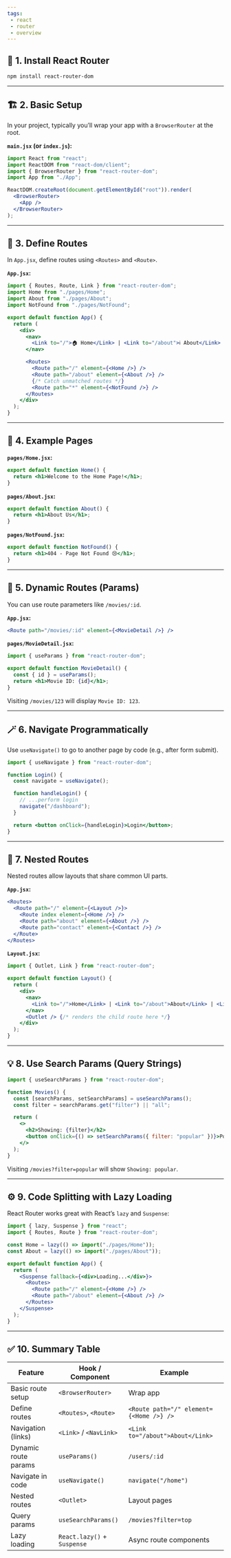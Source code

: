 ```yaml
---
tags: 
 - react
 - router
 - overview
---
```


## 🚀 1. Install React Router

```bash
npm install react-router-dom
```

---

## 🏗️ 2. Basic Setup

In your project, typically you’ll wrap your app with a `BrowserRouter` at the root.

**`main.jsx` (or `index.js`):**

```jsx
import React from "react";
import ReactDOM from "react-dom/client";
import { BrowserRouter } from "react-router-dom";
import App from "./App";

ReactDOM.createRoot(document.getElementById("root")).render(
  <BrowserRouter>
    <App />
  </BrowserRouter>
);
```

---

## 🧩 3. Define Routes

In `App.jsx`, define routes using `<Routes>` and `<Route>`.

**`App.jsx`:**

```jsx
import { Routes, Route, Link } from "react-router-dom";
import Home from "./pages/Home";
import About from "./pages/About";
import NotFound from "./pages/NotFound";

export default function App() {
  return (
    <div>
      <nav>
        <Link to="/">🏠 Home</Link> | <Link to="/about">ℹ️ About</Link>
      </nav>

      <Routes>
        <Route path="/" element={<Home />} />
        <Route path="/about" element={<About />} />
        {/* Catch unmatched routes */}
        <Route path="*" element={<NotFound />} />
      </Routes>
    </div>
  );
}
```

---

## 📁 4. Example Pages

**`pages/Home.jsx`:**

```jsx
export default function Home() {
  return <h1>Welcome to the Home Page!</h1>;
}
```

**`pages/About.jsx`:**

```jsx
export default function About() {
  return <h1>About Us</h1>;
}
```

**`pages/NotFound.jsx`:**

```jsx
export default function NotFound() {
  return <h1>404 - Page Not Found 😢</h1>;
}
```

---

## 🔄 5. Dynamic Routes (Params)

You can use route parameters like `/movies/:id`.

**`App.jsx`:**

```jsx
<Route path="/movies/:id" element={<MovieDetail />} />
```

**`pages/MovieDetail.jsx`:**

```jsx
import { useParams } from "react-router-dom";

export default function MovieDetail() {
  const { id } = useParams();
  return <h1>Movie ID: {id}</h1>;
}
```

Visiting `/movies/123` will display `Movie ID: 123`.

---

## 🪄 6. Navigate Programmatically

Use `useNavigate()` to go to another page by code (e.g., after form submit).

```jsx
import { useNavigate } from "react-router-dom";

function Login() {
  const navigate = useNavigate();

  function handleLogin() {
    // ...perform login
    navigate("/dashboard");
  }

  return <button onClick={handleLogin}>Login</button>;
}
```

---

## 🧭 7. Nested Routes

Nested routes allow layouts that share common UI parts.

**`App.jsx`:**

```jsx
<Routes>
  <Route path="/" element={<Layout />}>
    <Route index element={<Home />} />
    <Route path="about" element={<About />} />
    <Route path="contact" element={<Contact />} />
  </Route>
</Routes>
```

**`Layout.jsx`:**

```jsx
import { Outlet, Link } from "react-router-dom";

export default function Layout() {
  return (
    <div>
      <nav>
        <Link to="/">Home</Link> | <Link to="/about">About</Link> | <Link to="/contact">Contact</Link>
      </nav>
      <Outlet /> {/* renders the child route here */}
    </div>
  );
}
```

---

## 💡 8. Use Search Params (Query Strings)

```jsx
import { useSearchParams } from "react-router-dom";

function Movies() {
  const [searchParams, setSearchParams] = useSearchParams();
  const filter = searchParams.get("filter") || "all";

  return (
    <>
      <h2>Showing: {filter}</h2>
      <button onClick={() => setSearchParams({ filter: "popular" })}>Popular</button>
    </>
  );
}
```

Visiting `/movies?filter=popular` will show `Showing: popular`.

---

## ⚙️ 9. Code Splitting with Lazy Loading

React Router works great with React’s `lazy` and `Suspense`:

```jsx
import { lazy, Suspense } from "react";
import { Routes, Route } from "react-router-dom";

const Home = lazy(() => import("./pages/Home"));
const About = lazy(() => import("./pages/About"));

export default function App() {
  return (
    <Suspense fallback={<div>Loading...</div>}>
      <Routes>
        <Route path="/" element={<Home />} />
        <Route path="/about" element={<About />} />
      </Routes>
    </Suspense>
  );
}
```

---

## ✅ 10. Summary Table

|Feature|Hook / Component|Example|
|---|---|---|
|Basic route setup|`<BrowserRouter>`|Wrap app|
|Define routes|`<Routes>`, `<Route>`|`<Route path="/" element={<Home />} />`|
|Navigation (links)|`<Link>` / `<NavLink>`|`<Link to="/about">About</Link>`|
|Dynamic route params|`useParams()`|`/users/:id`|
|Navigate in code|`useNavigate()`|`navigate("/home")`|
|Nested routes|`<Outlet>`|Layout pages|
|Query params|`useSearchParams()`|`/movies?filter=top`|
|Lazy loading|`React.lazy()` + `Suspense`|Async route components|